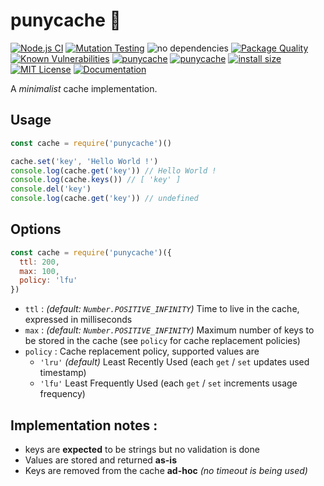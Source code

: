 # punycache 🦴

[![Node.js CI](https://github.com/ArnaudBuchholz/punycache/actions/workflows/node.js.yml/badge.svg)](https://github.com/ArnaudBuchholz/punycache/actions/workflows/node.js.yml)
[![Mutation Testing](https://img.shields.io/badge/mutation%20testing-100%25-green)](https://arnaudbuchholz.github.io/punycache/reports/mutation/mutation.html)
![no dependencies](https://img.shields.io/badge/-no_dependencies-green)
[![Package Quality](https://npm.packagequality.com/shield/punycache.svg)](https://packagequality.com/#?package=punycache)
[![Known Vulnerabilities](https://snyk.io/test/github/ArnaudBuchholz/punycache/badge.svg?targetFile=package.json)](https://snyk.io/test/github/ArnaudBuchholz/punycache?targetFile=package.json)
[![punycache](https://badge.fury.io/js/punycache.svg)](https://www.npmjs.org/package/punycache)
[![punycache](http://img.shields.io/npm/dm/punycache.svg)](https://www.npmjs.org/package/punycache)
[![install size](https://packagephobia.now.sh/badge?p=punycache)](https://packagephobia.now.sh/result?p=punycache)
[![MIT License](https://img.shields.io/badge/License-MIT-yellow.svg)](https://opensource.org/licenses/MIT)
[![Documentation](https://img.shields.io/badge/-documentation-blueviolet)](https://github.com/ArnaudBuchholz/punycache/tree/master/README.md)

A *minimalist* cache implementation.

## Usage

```javascript
const cache = require('punycache')()

cache.set('key', 'Hello World !')
console.log(cache.get('key')) // Hello World !
console.log(cache.keys()) // [ 'key' ]
console.del('key')
console.log(cache.get('key')) // undefined
```

## Options

```javascript
const cache = require('punycache')({
  ttl: 200,
  max: 100,
  policy: 'lfu'
})
```

* `ttl` : *(default: `Number.POSITIVE_INFINITY`)* Time to live in the cache, expressed in milliseconds
* `max` : *(default: `Number.POSITIVE_INFINITY`)* Maximum number of keys to be stored in the cache (see `policy` for cache replacement policies)
* `policy` : Cache replacement policy, supported values are
  * `'lru'` *(default)* Least Recently Used (each `get` / `set` updates used timestamp)
  * `'lfu'` Least Frequently Used (each `get` / `set` increments usage frequency)

## Implementation notes :

* keys are **expected** to be strings but no validation is done
* Values are stored and returned **as-is**
* Keys are removed from the cache **ad-hoc** *(no timeout is being used)*
